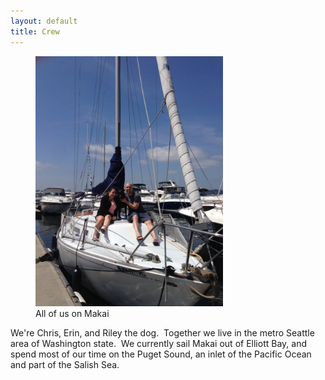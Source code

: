 ```yaml
---
layout: default
title: Crew
---
```

<p>  
  <figure class="alignleft">
    <img src="../images/crew-768x1024.jpeg"  alt="All of us on Makai" width="300" height="400" />
    <figcaption>All of us on Makai</figcaption>
  </figure>
</p>
<p>
  We're Chris, Erin, and Riley the dog.  Together we live in the metro Seattle area of Washington state.  We currently sail Makai out of Elliott Bay, and spend most of our time on the Puget Sound, an inlet of the Pacific Ocean and part of the Salish Sea.
</p>

